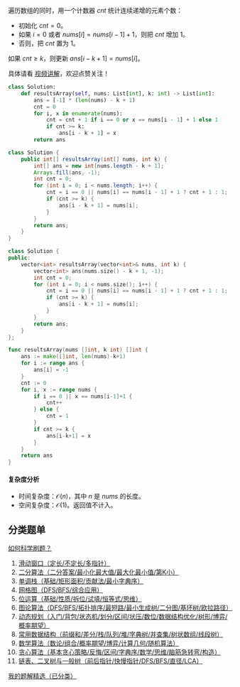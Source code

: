 遍历数组的同时，用一个计数器 $\textit{cnt}$ 统计连续递增的元素个数：

- 初始化 $\textit{cnt}=0$。
- 如果 $i=0$ 或者 $\textit{nums}[i]= \textit{nums}[i-1]+1$，则把 $\textit{cnt}$ 增加 $1$。
- 否则，把 $\textit{cnt}$ 置为 $1$。

如果 $\textit{cnt}\ge k$，则更新 $\textit{ans}[i-k+1]=\textit{nums}[i]$。

具体请看 [视频讲解](https://www.bilibili.com/video/BV1ZH4y1c7GA/)，欢迎点赞关注！

```py [sol-Python3]
class Solution:
    def resultsArray(self, nums: List[int], k: int) -> List[int]:
        ans = [-1] * (len(nums) - k + 1)
        cnt = 0
        for i, x in enumerate(nums):
            cnt = cnt + 1 if i == 0 or x == nums[i - 1] + 1 else 1
            if cnt >= k:
                ans[i - k + 1] = x
        return ans
```

```java [sol-Java]
class Solution {
    public int[] resultsArray(int[] nums, int k) {
        int[] ans = new int[nums.length - k + 1];
        Arrays.fill(ans, -1);
        int cnt = 0;
        for (int i = 0; i < nums.length; i++) {
            cnt = i == 0 || nums[i] == nums[i - 1] + 1 ? cnt + 1 : 1;
            if (cnt >= k) {
                ans[i - k + 1] = nums[i];
            }
        }
        return ans;
    }
}
```

```cpp [sol-C++]
class Solution {
public:
    vector<int> resultsArray(vector<int>& nums, int k) {
        vector<int> ans(nums.size() - k + 1, -1);
        int cnt = 0;
        for (int i = 0; i < nums.size(); i++) {
            cnt = i == 0 || nums[i] == nums[i - 1] + 1 ? cnt + 1 : 1;
            if (cnt >= k) {
                ans[i - k + 1] = nums[i];
            }
        }
        return ans;
    }
};
```

```go [sol-Go]
func resultsArray(nums []int, k int) []int {
	ans := make([]int, len(nums)-k+1)
	for i := range ans {
		ans[i] = -1
	}
	cnt := 0
	for i, x := range nums {
		if i == 0 || x == nums[i-1]+1 {
			cnt++
		} else {
			cnt = 1
		}
		if cnt >= k {
			ans[i-k+1] = x
		}
	}
	return ans
}
```

#### 复杂度分析

- 时间复杂度：$\mathcal{O}(n)$，其中 $n$ 是 $\textit{nums}$ 的长度。
- 空间复杂度：$\mathcal{O}(1)$。返回值不计入。

## 分类题单

[如何科学刷题？](https://leetcode.cn/circle/discuss/RvFUtj/)

1. [滑动窗口（定长/不定长/多指针）](https://leetcode.cn/circle/discuss/0viNMK/)
2. [二分算法（二分答案/最小化最大值/最大化最小值/第K小）](https://leetcode.cn/circle/discuss/SqopEo/)
3. [单调栈（基础/矩形面积/贡献法/最小字典序）](https://leetcode.cn/circle/discuss/9oZFK9/)
4. [网格图（DFS/BFS/综合应用）](https://leetcode.cn/circle/discuss/YiXPXW/)
5. [位运算（基础/性质/拆位/试填/恒等式/思维）](https://leetcode.cn/circle/discuss/dHn9Vk/)
6. [图论算法（DFS/BFS/拓扑排序/最短路/最小生成树/二分图/基环树/欧拉路径）](https://leetcode.cn/circle/discuss/01LUak/)
7. [动态规划（入门/背包/状态机/划分/区间/状压/数位/数据结构优化/树形/博弈/概率期望）](https://leetcode.cn/circle/discuss/tXLS3i/)
8. [常用数据结构（前缀和/差分/栈/队列/堆/字典树/并查集/树状数组/线段树）](https://leetcode.cn/circle/discuss/mOr1u6/)
9. [数学算法（数论/组合/概率期望/博弈/计算几何/随机算法）](https://leetcode.cn/circle/discuss/IYT3ss/)
10. [贪心算法（基本贪心策略/反悔/区间/字典序/数学/思维/脑筋急转弯/构造）](https://leetcode.cn/circle/discuss/g6KTKL/)
11. [链表、二叉树与一般树（前后指针/快慢指针/DFS/BFS/直径/LCA）](https://leetcode.cn/circle/discuss/K0n2gO/)

[我的题解精选（已分类）](https://github.com/EndlessCheng/codeforces-go/blob/master/leetcode/SOLUTIONS.md)
